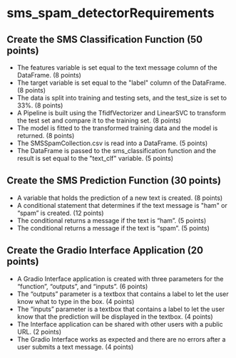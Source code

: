 # sms_spam_detectorRequirements
## Create the SMS Classification Function (50 points)
- The features variable is set equal to the text message column of the DataFrame. (8 points)
- The target variable is set equal to the "label" column of the DataFrame. (8 points)
- The data is split into training and testing sets, and the test_size is set to 33%. (8 points)
- A Pipeline is built using the TfidfVectorizer and LinearSVC to transform the test set and compare it to the training set. (8 points)
- The model is fitted to the transformed training data and the model is returned. (8 points)
- The SMSSpamCollection.csv is read into a DataFrame. (5 points)
- The DataFrame is passed to the sms_classification function and the result is set equal to the "text_clf" variable. (5 points)


## Create the SMS Prediction Function (30 points)
- A variable that holds the prediction of a new text is created. (8 points)
- A conditional statement that determines if the text message is "ham" or “spam” is created. (12 points)
- The conditional returns a message if the text is “ham”. (5 points)
- The conditional returns a message if the text is “spam”. (5 points)
## Create the Gradio Interface Application (20 points)
- A Gradio Interface application is created with three parameters for the “function”, “outputs”, and “inputs”. (6 points)
- The “outputs” parameter is a textbox that contains a label to let the user know what to type in the box. (4 points)
- The “inputs” parameter is a textbox that contains a label to let the user know that the prediction will be displayed in the textbox. (4 points)
- The Interface application can be shared with other users with a public URL. (2 points)
- The Gradio Interface works as expected and there are no errors after a user submits a text message. (4 points)

